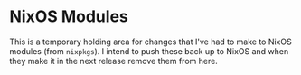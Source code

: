 # NixOS Modules

This is a temporary holding area for changes that I've had to make to
NixOS modules (from `nixpkgs`).  I intend to push these back up to
NixOS and when they make it in the next release remove them from here.
